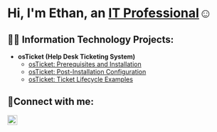 <h1>Hi, I'm Ethan, an <a href="https://www.linkedin.com/in/ethan-decker-254064253/">IT Professional</a>☺</h1>

<h2>👨‍💻 Information Technology Projects:</h2>

- <b>osTicket (Help Desk Ticketing System)</b>
  - [osTicket: Prerequisites and Installation](https://github.com/Dekqer/osticket-prereqs)
  - [osTicket: Post-Installation Configuration](https://github.com/Dekqer/osTicketpostinstallation-setup)
  - [osTicket: Ticket Lifecycle Examples](https://github.com/Dekqer/ticket-lifestyle)

<h2>🤳Connect with me:</h2>

[<img align="left" alt="Josh | LinkedIn" width="22px" src="https://cdn.jsdelivr.net/npm/simple-icons@v3/icons/linkedin.svg" />][linkedin]

[linkedin]: https://www.linkedin.com/in/ethan-decker-254064253/
